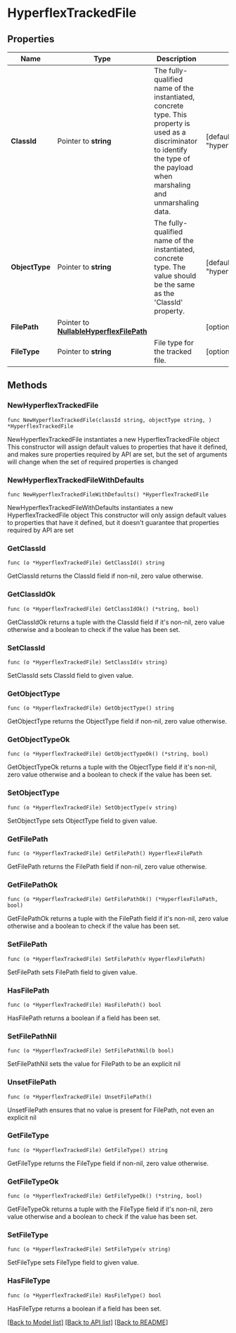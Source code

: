 # HyperflexTrackedFile

## Properties

Name | Type | Description | Notes
------------ | ------------- | ------------- | -------------
**ClassId** | Pointer to **string** | The fully-qualified name of the instantiated, concrete type. This property is used as a discriminator to identify the type of the payload when marshaling and unmarshaling data. | [default to "hyperflex.TrackedFile"]
**ObjectType** | Pointer to **string** | The fully-qualified name of the instantiated, concrete type. The value should be the same as the &#39;ClassId&#39; property. | [default to "hyperflex.TrackedFile"]
**FilePath** | Pointer to [**NullableHyperflexFilePath**](hyperflex.FilePath.md) |  | [optional] 
**FileType** | Pointer to **string** | File type for the tracked file. | [optional] [readonly] 

## Methods

### NewHyperflexTrackedFile

`func NewHyperflexTrackedFile(classId string, objectType string, ) *HyperflexTrackedFile`

NewHyperflexTrackedFile instantiates a new HyperflexTrackedFile object
This constructor will assign default values to properties that have it defined,
and makes sure properties required by API are set, but the set of arguments
will change when the set of required properties is changed

### NewHyperflexTrackedFileWithDefaults

`func NewHyperflexTrackedFileWithDefaults() *HyperflexTrackedFile`

NewHyperflexTrackedFileWithDefaults instantiates a new HyperflexTrackedFile object
This constructor will only assign default values to properties that have it defined,
but it doesn't guarantee that properties required by API are set

### GetClassId

`func (o *HyperflexTrackedFile) GetClassId() string`

GetClassId returns the ClassId field if non-nil, zero value otherwise.

### GetClassIdOk

`func (o *HyperflexTrackedFile) GetClassIdOk() (*string, bool)`

GetClassIdOk returns a tuple with the ClassId field if it's non-nil, zero value otherwise
and a boolean to check if the value has been set.

### SetClassId

`func (o *HyperflexTrackedFile) SetClassId(v string)`

SetClassId sets ClassId field to given value.


### GetObjectType

`func (o *HyperflexTrackedFile) GetObjectType() string`

GetObjectType returns the ObjectType field if non-nil, zero value otherwise.

### GetObjectTypeOk

`func (o *HyperflexTrackedFile) GetObjectTypeOk() (*string, bool)`

GetObjectTypeOk returns a tuple with the ObjectType field if it's non-nil, zero value otherwise
and a boolean to check if the value has been set.

### SetObjectType

`func (o *HyperflexTrackedFile) SetObjectType(v string)`

SetObjectType sets ObjectType field to given value.


### GetFilePath

`func (o *HyperflexTrackedFile) GetFilePath() HyperflexFilePath`

GetFilePath returns the FilePath field if non-nil, zero value otherwise.

### GetFilePathOk

`func (o *HyperflexTrackedFile) GetFilePathOk() (*HyperflexFilePath, bool)`

GetFilePathOk returns a tuple with the FilePath field if it's non-nil, zero value otherwise
and a boolean to check if the value has been set.

### SetFilePath

`func (o *HyperflexTrackedFile) SetFilePath(v HyperflexFilePath)`

SetFilePath sets FilePath field to given value.

### HasFilePath

`func (o *HyperflexTrackedFile) HasFilePath() bool`

HasFilePath returns a boolean if a field has been set.

### SetFilePathNil

`func (o *HyperflexTrackedFile) SetFilePathNil(b bool)`

 SetFilePathNil sets the value for FilePath to be an explicit nil

### UnsetFilePath
`func (o *HyperflexTrackedFile) UnsetFilePath()`

UnsetFilePath ensures that no value is present for FilePath, not even an explicit nil
### GetFileType

`func (o *HyperflexTrackedFile) GetFileType() string`

GetFileType returns the FileType field if non-nil, zero value otherwise.

### GetFileTypeOk

`func (o *HyperflexTrackedFile) GetFileTypeOk() (*string, bool)`

GetFileTypeOk returns a tuple with the FileType field if it's non-nil, zero value otherwise
and a boolean to check if the value has been set.

### SetFileType

`func (o *HyperflexTrackedFile) SetFileType(v string)`

SetFileType sets FileType field to given value.

### HasFileType

`func (o *HyperflexTrackedFile) HasFileType() bool`

HasFileType returns a boolean if a field has been set.


[[Back to Model list]](../README.md#documentation-for-models) [[Back to API list]](../README.md#documentation-for-api-endpoints) [[Back to README]](../README.md)


